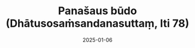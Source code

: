 ---
layout: page
title: 'Panašaus būdo (Dhātusosaṁsandanasuttaṃ, Iti 78)'
category: bylota
index:
sortIndex: 78
suttacentral: iti78
date: 2025-01-06
tags:
---